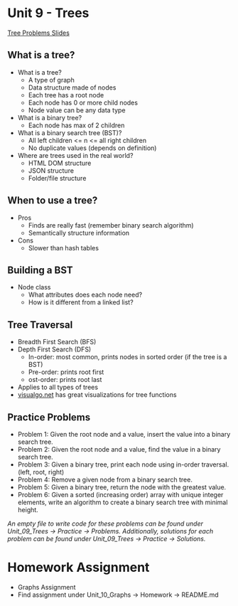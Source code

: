# Unit 9 - Trees

[Tree Problems Slides](https://docs.google.com/presentation/d/1z7NnDibIZ3642Jqt82pseoyZDgUem5-isjGoDrip1Qc/edit?usp=sharing)

## What is a tree?
- What is a tree?
    - A type of graph
    - Data structure made of nodes
    - Each tree has a root node
    - Each node has 0 or more child nodes
    - Node value can be any data type
- What is a binary tree?
    - Each node has max of 2 children
- What is a binary search tree (BST)?
    - All left children <= n <= all right children
    - No duplicate values (depends on definition)
- Where are trees used in the real world?
    - HTML DOM structure
    - JSON structure
    - Folder/file structure

## When to use a tree?
- Pros
    - Finds are really fast (remember binary search algorithm)
    - Semantically structure information
- Cons
    - Slower than hash tables

## Building a BST
- Node class
    - What attributes does each node need?
    - How is it different from a linked list?

## Tree Traversal
- Breadth First Search (BFS)
- Depth First Search (DFS)
    - In-order: most common, prints nodes in sorted order (if the tree is a BST)
    - Pre-order: prints root first
    - ost-order: prints root last
- Applies to all types of trees
- [visualgo.net](https://visualgo.net/) has great visualizations for tree functions

## Practice Problems
- Problem 1: Given the root node and a value, insert the value into a binary search tree.
- Problem 2: Given the root node and a value, find the value in a binary search tree.
- Problem 3: Given a binary tree, print each node using in-order traversal. (left, root, right)
- Problem 4: Remove a given node from a binary search tree.
- Problem 5: Given a binary tree, return the node with the greatest value.
- Problem 6: Given a sorted (increasing order) array with unique integer elements, write an algorithm to create a binary search tree with minimal height.

*An empty file to write code for these problems can be found under Unit_09_Trees -> Practice -> Problems. Additionally, solutions for each problem can be found under Unit_09_Trees -> Practice -> Solutions.*

# Homework Assignment
- Graphs Assignment
- Find assignment under Unit_10_Graphs -> Homework -> README.md
